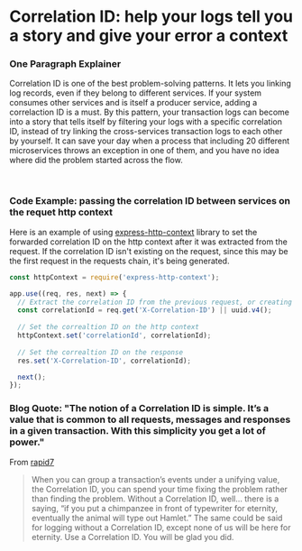 # Correlation ID: help your logs tell you a story and give your error a context

### One Paragraph Explainer

Correlation ID is one of the best problem-solving patterns. It lets you linking log records, even if they belong to different services. If your system consumes other services and is itself a producer service, adding a correlaction ID is a must. By this pattern, your transaction logs can become into a story that tells itself by filtering your logs with a specific correlation ID, instead of try linking the cross-services transaction logs to each other by yourself. It can save your day when a process that including 20 different microservices throws an exception in one of them, and you have no idea where did the problem started across the flow.

<br/>

### Code Example: passing the correlation ID between services on the requet http context
Here is an example of using [express-http-context](https://www.npmjs.com/package/express-http-context) library to set the forwarded correlation ID on the http context after it was extracted from the request. If the correlation ID isn't existing on the request, since this may be the first request in the requests chain, it's being generated.

```javascript
const httpContext = require('express-http-context');

app.use((req, res, next) => {
  // Extract the correlation ID from the previous request, or creating it if this is the first request in the transaction
  const correlationId = req.get('X-Correlation-ID') || uuid.v4();
  
  // Set the correaltion ID on the http context
  httpContext.set('correlationId', correlationId);
  
  // Set the correaltion ID on the response
  res.set('X-Correlation-ID', correlationId);

  next();
});
```

### Blog Quote: "The notion of a Correlation ID is simple. It’s a value that is common to all requests, messages and responses in a given transaction. With this simplicity you get a lot of power."

From [rapid7](https://blog.rapid7.com/2016/12/23/the-value-of-correlation-ids/)

> When you can group a transaction’s events under a unifying value, the Correlation ID, you can spend your time fixing the problem rather than finding the problem. Without a Correlation ID, well… there is a saying, “if you put a chimpanzee in front of typewriter for eternity, eventually the animal will type out Hamlet.” The same could be said for logging without a Correlation ID, except none of us will be here for eternity. Use a Correlation ID. You will be glad you did.
